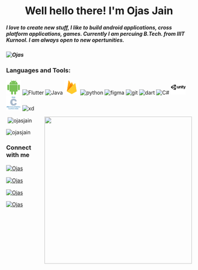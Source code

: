 <h1 align="center">Well hello there! I'm Ojas Jain</h1>

<h5> I love to create new stuff, I like to build android applications, cross platform applications, games. Currently I am percuing B.Tech. from IIIT Kurnool. I am always open to new opertunities.<h5>
<p align="left"> <img src="https://komarev.com/ghpvc/?username=ojasjain24&label=Profile%20views&color=0e75b6&style=flat" alt="Ojas" /> </p>
<p>
  
<h3 align="left">Languages and Tools:</h3>
<p align="left">
  <img src="https://raw.githubusercontent.com/github/explore/80688e429a7d4ef2fca1e82350fe8e3517d3494d/topics/android/android.png" alt="Android" width="40" height="40"/> </a>
  <img src="https://avatars.githubusercontent.com/u/14101776?s=200&v=4.svg" alt="Flutter" width="40" height="40"/> </a> 
  <img src="https://raw.githubusercontent.com/jmnote/z-icons/master/svg/java.svg" alt="Java" width="40" height="40"/> </a>
  <img src="https://raw.githubusercontent.com/github/explore/80688e429a7d4ef2fca1e82350fe8e3517d3494d/topics/firebase/firebase.png" alt="Firebase" width="40" height="40"/> </a>
  <img src="https://raw.githubusercontent.com/jmnote/z-icons/master/svg/python.svg" alt="python" width="40" height="40"/> </a>  
  <img src="https://www.vectorlogo.zone/logos/figma/figma-icon.svg" alt="figma" width="40" height="40"/> </a>
  <img src="https://www.vectorlogo.zone/logos/git-scm/git-scm-icon.svg" alt="git" width="40" height="40"/> </a>
  <img src="https://www.vectorlogo.zone/logos/dartlang/dartlang-icon.svg" alt="dart" width="40" height="40"/> </a> 
  <img src="https://raw.githubusercontent.com/jmnote/z-icons/master/svg/csharp.svg" alt="C#" width="40" height="40"/> </a> 
  <img src="https://raw.githubusercontent.com/github/explore/80688e429a7d4ef2fca1e82350fe8e3517d3494d/topics/unity/unity.png" alt="Unity" width="40" height="40"/> </a> 
  <img src="https://raw.githubusercontent.com/github/explore/f3e22f0dca2be955676bc70d6214b95b13354ee8/topics/c/c.png" alt="C" width="40" height="40"/> </a>  
  <img src="https://cdn.worldvectorlogo.com/logos/adobe-xd.svg" alt="xd" width="40" height="40"/>
<p>
<img align="right" height="400" width="400" src="https://github.com/ojasjain24/ojasjain24/blob/main/animation_500_ktwjr3n0.gif" /> </a>

<p>&nbsp;<img align="center" height="200px" width="400px" src="https://github-readme-stats.vercel.app/api?username=ojasjain24&count_private=true&show_icons=true&theme=radical" alt="ojasjain" /></p>


<p><img align="center" height="200px" width="400px" src="https://github-readme-streak-stats.herokuapp.com/?user=ojasjain24&theme=radical" alt="ojasjain" /></p>
</p>
<h3 align="left">Connect with me</h3>
<p align="center">

  <a href="https://twitter.com/OjasJain24" target="blank"><img align="center" src="https://raw.githubusercontent.com/rahuldkjain/github-profile-readme-generator/master/src/images/icons/Social/twitter.svg" alt="Ojas" height="40" width="40" /></a>
  
  <a href="mailto:ojas24012002jain@gmail.com" target="blank"> <img align="center" src="https://storage.googleapis.com/gweb-uniblog-publish-prod/images/Gmail.max-1100x1100.png" alt="Ojas" height="40" width="40"/></a>

  <a href="https://www.linkedin.com/in/ojas-jain-028179197/" target="blank"><img align="center" src="https://raw.githubusercontent.com/rahuldkjain/github-profile-readme-generator/master/src/images/icons/Social/linked-in-alt.svg" alt="Ojas" height="40" width="40" /></a>

  <a href="https://www.instagram.com/casual_photography___/" target="blank"><img align="center" src="https://raw.githubusercontent.com/rahuldkjain/github-profile-readme-generator/master/src/images/icons/Social/instagram.svg" alt="Ojas" height="40" width="40" /></a>
</p>
